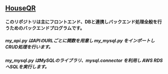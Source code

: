 ## [HouseQR](http://houseqr.ryukyuupdate.com)
#### このリポジトリは主にフロントエンド、DBと連携しバックエンド処理全般を行うためのバックエンドプログラムです。
##### my_api.py はAPIのURLごとに関数を用意し my_mysql.py をインポートしCRUD処理を行います。
##### my_mysql.py はMySQLのライブラリ、mysql.connector を利用し AWS RDS へSQLを実行します。